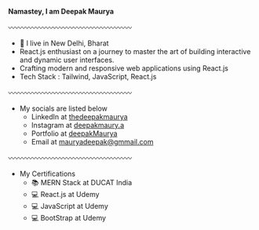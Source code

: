 **Namastey, I am Deepak Maurya**

〰️〰️〰️〰️〰️〰️〰️〰️〰️〰️〰️〰️〰️〰️〰️〰️〰️〰️

- 📌 I live in New Delhi, Bharat 
- React.js enthusiast on a journey to master the art of building interactive and dynamic user interfaces. 
- Crafting modern and responsive web applications using React.js 
- Tech Stack : Tailwind, JavaScript, React.js 

〰️〰️〰️〰️〰️〰️〰️〰️〰️〰️〰️〰️〰️〰️〰️〰️〰️〰️

- My socials are listed below
  - LinkedIn at <a href="linkedin.com/in/thedeepakmaurya">thedeepakmaurya</a> 
  - Instagram at <a href="instagram.com/deepakmaury.a">deepakmaury.a</a>
  - Portfolio at <a href="thedeepakmaurya.github.io/portfolio">deepakMaurya</a>
  - Email at mauryadeepak@gmmail.com 

〰️〰️〰️〰️〰️〰️〰️〰️〰️〰️〰️〰️〰️〰️〰️〰️〰️〰️

- My Certifications
  - 📚 MERN Stack at DUCAT India
  - 💻 React.js at Udemy
  - 💻 JavaScript at Udemy
  - 💻 BootStrap at Udemy


